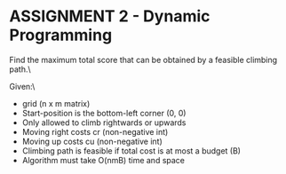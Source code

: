 # ASSIGNMENT 2 - Dynamic Programming

Find the maximum total score that can be obtained by a feasible climbing path.\\

Given:\\
* grid (n x m matrix)
* Start-position is the bottom-left corner (0, 0)
* Only allowed to climb rightwards or upwards
* Moving right costs cr (non-negative int)
* Moving up costs cu (non-negative int)
* Climbing path is feasible if total cost is at most a budget (B)
* Algorithm must take O(nmB) time and space